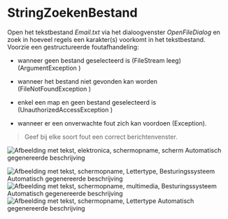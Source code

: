 # StringZoekenBestand

Open het tekstbestand *Email.txt* via het dialoogvenster
*OpenFileDialog* en zoek in hoeveel regels een karakter(s) voorkomt in
het tekstbestand. Voorzie een gestructureerde foutafhandeling:

-   wanneer geen bestand geselecteerd is (FileStream leeg)
    (ArgumentException )

-   wanneer het bestand niet gevonden kan worden (FileNotFoundException
    )

-   enkel een map en geen bestand geselecteerd is
    (UnauthorizedAccessException )

-   wanneer er een onverwachte fout zich kan voordoen (Exception).

> Geef bij elke soort fout een correct berichtenvenster.

![Afbeelding met tekst, elektronica, schermopname, scherm Automatisch
gegenereerde
beschrijving](./media/image1.png)

![Afbeelding met tekst, schermopname, Lettertype, Besturingssysteem
Automatisch gegenereerde
beschrijving](./media/image2.png) ![Afbeelding met tekst, schermopname, multimedia,
Besturingssysteem Automatisch gegenereerde
beschrijving](./media/image3.png)![Afbeelding met tekst, schermopname, Lettertype
Automatisch gegenereerde
beschrijving](./media/image4.png)
